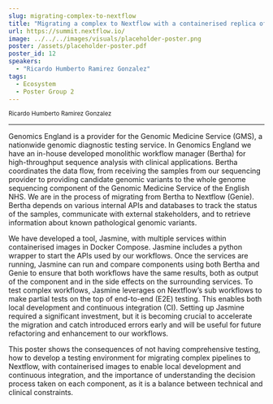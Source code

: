 ```yaml
---
slug: migrating-complex-to-nextflow
title: "Migrating a complex to Nextflow with a containerised replica of the production environment"
url: https://summit.nextflow.io/
image: ../../../images/visuals/placeholder-poster.png
poster: /assets/placeholder-poster.pdf
poster_id: 12
speakers:
  - "Ricardo Humberto Ramirez Gonzalez"
tags:
  - Ecosystem
  - Poster Group 2
---
```


<div className="mb-8">
  <small className="typo-small">
    Ricardo Humberto Ramirez Gonzalez
  </small>
</div>

<hr className="border-t border-gray-50 mb-4 opacity-20" />

Genomics England is a provider for the Genomic Medicine Service (GMS), a nationwide genomic diagnostic testing service. In Genomics England we have an in-house developed monolithic workflow manager (Bertha) for high-throughput sequence analysis with clinical applications. Bertha coordinates the data flow, from receiving the samples from our sequencing provider to providing candidate genomic variants to the whole genome sequencing component of the Genomic Medicine Service of the English NHS. We are in the process of migrating from Bertha to Nextflow (Genie). Bertha depends on various internal APIs and databases to track the status of the samples, communicate with external stakeholders, and to retrieve information about known pathological genomic variants. 

We have developed a tool, Jasmine, with multiple services within containerised images in Docker Compose. Jasmine includes a python wrapper to start the APIs used by our workflows. Once the services are running, Jasmine can run and compare components using both Bertha and Genie to ensure that both workflows have the same results, both as output of the component and in the side effects on the surrounding services. To test complex workflows, Jasmine leverages on Nextflow’s sub workflows to make partial tests on the top of end-to-end (E2E) testing. This enables both local development and continuous integration (CI). Setting up Jasmine required a significant investment, but it is becoming crucial to accelerate the migration and catch introduced errors early and will be useful for future refactoring and enhancement to our workflows.

This poster shows  the consequences of not having comprehensive testing, how to develop a testing environment for migrating complex pipelines to Nextflow, with containerised images to enable local development and continuous integration, and the importance of understanding the decision process taken on each component, as it is a balance between technical and clinical constraints.
